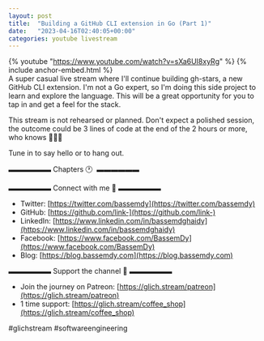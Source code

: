 ```yaml
---
layout: post
title:  "Building a GitHub CLI extension in Go (Part 1)"
date:   "2023-04-16T02:40:05+00:00"
categories: youtube livestream
---
```

{% youtube  "https://www.youtube.com/watch?v=sXa6UI8xyRg" %}
{% include anchor-embed.html %}
<br />
A super casual live stream where I'll continue building gh-stars, a new GitHub CLI extension. I'm not a Go expert, so I'm doing this side project to learn and explore the language. This will be a great opportunity for you to tap in and get a feel for the stack.

This stream is not rehearsed or planned. Don't expect a polished session, the outcome could be 3 lines of code at the end of the 2 hours or more, who knows 🤷‍♂️😄 

Tune in to say hello or to hang out.

▬▬▬▬▬▬ Chapters 🕐  ▬▬▬▬▬▬

▬▬▬▬▬▬ Connect with me 👋 ▬▬▬▬▬▬

- Twitter: [https://twitter.com/bassemdy](https://twitter.com/bassemdy)
- GitHub: [https://github.com/link-](https://github.com/link-)
- LinkedIn: [https://www.linkedin.com/in/bassemdghaidy](https://www.linkedin.com/in/bassemdghaidy)
- Facebook: [https://www.facebook.com/BassemDy](https://www.facebook.com/BassemDy)
- Blog: [https://blog.bassemdy.com](https://blog.bassemdy.com)

▬▬▬▬▬▬ Support the channel 💜 ▬▬▬▬▬▬

- Join the journey on Patreon: [https://glich.stream/patreon](https://glich.stream/patreon)
- 1 time support: [https://glich.stream/coffee_shop](https://glich.stream/coffee_shop)

#glichstream #softwareengineering
